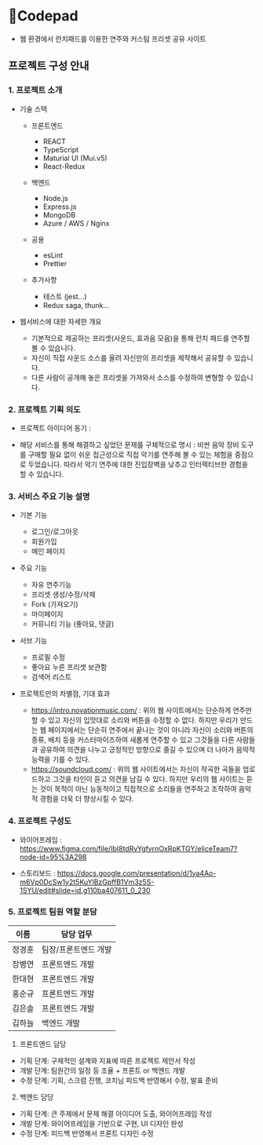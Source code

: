 # Codepad
- 웹 환경에서 런치패드를 이용한 연주와 커스텀 프리셋 공유 사이트

## 프로젝트 구성 안내

### 1. 프로젝트 소개

  - 기술 스택

    - 프론트엔드
      - REACT
      - TypeScript
      - Maturial UI (Mui.v5)
      - React-Redux

    - 백엔드
      - Node.js
      - Express.js
      - MongoDB
      - Azure / AWS / Nginx

    - 공용
      - esLint
      - Prettier

    - 추가사항
      - 테스트 (jest...)
      - Redux saga, thunk...

  - 웹서비스에 대한 자세한 개요
    - 기본적으로 제공하는 프리셋(사운드, 효과음 모음)을 통해 런치 패드를 연주할 볼 수 있습니다.
    - 자신이 직접 사운드 소스를 올려 자신만의 프리셋을 제작해서 공유할 수 있습니다.
    - 다른 사람이 공개해 놓은 프리셋을 가져와서 소스를 수정하여 변형할 수 있습니다.


### 2. 프로젝트 기획 의도

  - 프로젝트 아이디어 동기
    : 

  - 해당 서비스를 통해 해결하고 싶었던 문제를 구체적으로 명시
    : 비싼 음악 장비 도구를 구매할 필요 없이 쉬운 접근성으로 직접 악기를 연주해 볼 수 있는 체험을 중점으로 두었습니다.
      따라서 악기 연주에 대한 진입장벽을 낮추고 인터렉티브한 경험을 할 수 있습니다.
  

### 3. 서비스 주요 기능 설명

  - 기본 기능
    - 로그인/로그아웃
    - 회원가입
    - 메인 페이지

  - 주요 기능
    - 자유 연주기능
    - 프리셋 생성/수정/삭제
    - Fork (가져오기)
    - 마이페이지
    - 커뮤니티 기능 (좋아요, 댓글)

  - 서브 기능
    - 프로필 수정
    - 좋아요 누른 프리셋 보관함
    - 검색어 리스트

  - 프로젝트만의 차별점, 기대 효과
    - https://intro.novationmusic.com/
    : 위의 웹 사이트에서는 단순하게 연주만 할 수 있고 자신의 입맛대로 소리와 버튼을 수정할 수 없다. 
      하지만 우리가 만드는 웹 페이지에서는 단순히 연주에서 끝나는 것이 아니라 자신이 소리와 버튼의 종류, 배치 등을 커스터마이즈하여 
      새롭게 연주할 수 있고 그것들을 다른 사람들과 공유하여 의견을 나누고 긍정적인 방향으로 즐길 수 있으며 더 나아가 음악적 능력을 기를 수 있다.
    - https://soundcloud.com/
    : 위의 웹 사이트에서는 자신이 작곡한 곡들을 업로드하고 그것을 타인이 듣고 의견을 남길 수 있다. 
      하지만 우리의 웹 사이트는 듣는 것이 목적이 아닌 능동적이고 직접적으로 소리들을 연주하고 조작하여 음악적 경험을 더욱 더 향상시킬 수 있다.



### 4. 프로젝트 구성도
  - 와이어프레임 
    : https://www.figma.com/file/IbI8tdRvYgfyrnOxRpKTGY/eliceTeam7?node-id=95%3A298

  - 스토리보드 
    : https://docs.google.com/presentation/d/1ya4Ao-m6Vp0DcSw1y2t5KuYlBzGpffB1Vm3z5S-1SYU/edit#slide=id.g110ba407611_0_230


### 5. 프로젝트 팀원 역할 분담
| 이름 | 담당 업무 |
| ------ | ------ |
| 정경훈 | 팀장/프론트엔드 개발 |
| 장병연 | 프론트엔드 개발 |
| 한대현 | 프론트엔드 개발 |
| 홍순규 | 프론트엔드 개발 |
| 김은솔 | 프론트엔드 개발 |
| 김하늘 | 백엔드 개발 |

1. 프론트엔드 담당

- 기획 단계: 구체적인 설계와 지표에 따른 프로젝트 제안서 작성
- 개발 단계: 팀원간의 일정 등 조율 + 프론트 or 백엔드 개발
- 수정 단계: 기획, 스크럼 진행, 코치님 피드백 반영해서 수정, 발표 준비

2. 백엔드 담당

- 기획 단계: 큰 주제에서 문제 해결 아이디어 도출, 와이어프레임 작성
- 개발 단계: 와이어프레임을 기반으로 구현, UI 디자인 완성
- 수정 단계: 피드백 반영해서 프론트 디자인 수정
